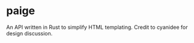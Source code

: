 # paige
An API written in Rust to simplify HTML templating.
Credit to cyanidee for design discussion.
